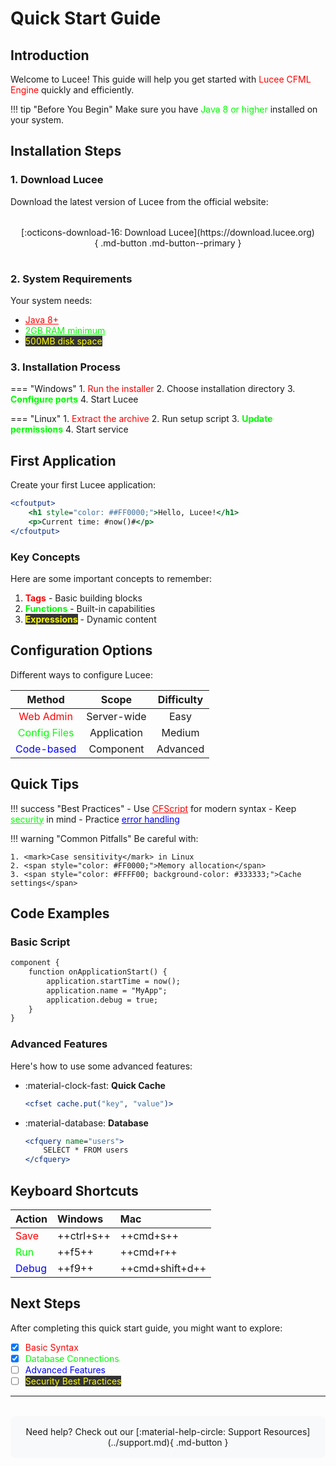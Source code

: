 # Quick Start Guide

## Introduction

Welcome to Lucee! This guide will help you get started with <span style="color: #FF0000;">Lucee CFML Engine</span> quickly and efficiently.

!!! tip "Before You Begin"
    Make sure you have <span style="color: #00FF00;">Java 8 or higher</span> installed on your system.

## Installation Steps

### 1. Download Lucee

Download the latest version of Lucee from the official website:

<div class="highlight-box" markdown="1">
[:octicons-download-16: Download Lucee](https://download.lucee.org){ .md-button .md-button--primary }
</div>

### 2. System Requirements

Your system needs:

- <span style="color: #FF0000; text-decoration: underline;">Java 8+</span>
- <span style="color: #00FF00; text-decoration: underline;">2GB RAM minimum</span>
- <span style="color: #FFFF00; background-color: #333333;">500MB disk space</span>

### 3. Installation Process

=== "Windows"
    1. <span style="color: #FF0000;">Run the installer</span>
    2. Choose installation directory
    3. <span style="color: #00FF00; font-weight: bold;">Configure ports</span>
    4. Start Lucee

=== "Linux"
    1. <span style="color: #FF0000;">Extract the archive</span>
    2. Run setup script
    3. <span style="color: #00FF00; font-weight: bold;">Update permissions</span>
    4. Start service

## First Application

Create your first Lucee application:

```cfml title="hello.cfm" linenums="1" hl_lines="2"
<cfoutput>
    <h1 style="color: ##FF0000;">Hello, Lucee!</h1>
    <p>Current time: #now()#</p>
</cfoutput>
```

### Key Concepts

Here are some important concepts to remember:

1. <span style="color: #FF0000; font-weight: bold;">Tags</span> - Basic building blocks
2. <span style="color: #00FF00; font-weight: bold;">Functions</span> - Built-in capabilities
3. <span style="color: #FFFF00; background-color: #333333; font-weight: bold;">Expressions</span> - Dynamic content

## Configuration Options

Different ways to configure Lucee:

| Method | Scope | Difficulty |
|:------:|:-----:|:---------:|
| <span style="color: #FF0000;">Web Admin</span> | Server-wide | Easy |
| <span style="color: #00FF00;">Config Files</span> | Application | Medium |
| <span style="color: #0000FF;">Code-based</span> | Component | Advanced |

## Quick Tips

!!! success "Best Practices"
    - Use <span style="color: #FF0000; text-decoration: underline;">CFScript</span> for modern syntax
    - Keep <span style="color: #00FF00; text-decoration: underline;">security</span> in mind
    - Practice <span style="color: #0000FF; text-decoration: underline;">error handling</span>

!!! warning "Common Pitfalls"
    Be careful with:
    
    1. <mark>Case sensitivity</mark> in Linux
    2. <span style="color: #FF0000;">Memory allocation</span>
    3. <span style="color: #FFFF00; background-color: #333333;">Cache settings</span>

## Code Examples

### Basic Script

```cfml title="app.cfc" hl_lines="3 4 5"
component {
    function onApplicationStart() {
        application.startTime = now();
        application.name = "MyApp";
        application.debug = true;
    }
}
```

### Advanced Features

Here's how to use some advanced features:

<div class="grid cards" markdown>

- :material-clock-fast: __Quick Cache__
    
    ```cfml
    <cfset cache.put("key", "value")>
    ```

- :material-database: __Database__
    
    ```cfml
    <cfquery name="users">
        SELECT * FROM users
    </cfquery>
    ```

</div>

## Keyboard Shortcuts

| Action | Windows | Mac |
|:-------|:--------|:----|
| <span style="color: #FF0000;">Save</span> | ++ctrl+s++ | ++cmd+s++ |
| <span style="color: #00FF00;">Run</span> | ++f5++ | ++cmd+r++ |
| <span style="color: #0000FF;">Debug</span> | ++f9++ | ++cmd+shift+d++ |

## Next Steps

After completing this quick start guide, you might want to explore:

- [x] <span style="color: #FF0000;">Basic Syntax</span>
- [x] <span style="color: #00FF00;">Database Connections</span>
- [ ] <span style="color: #0000FF;">Advanced Features</span>
- [ ] <span style="color: #FFFF00; background-color: #333333;">Security Best Practices</span>

---

<div class="support-box" markdown="1">
Need help? Check out our [:material-help-circle: Support Resources](../support.md){ .md-button }
</div>

<style>
.highlight-box {
    padding: 1rem;
    margin: 1rem 0;
    border: 2px solid var(--md-primary-fg-color);
    border-radius: 0.5rem;
    text-align: center;
}
.support-box {
    background-color: #f8f9fa;
    padding: 1rem;
    margin-top: 2rem;
    border-radius: 0.5rem;
    text-align: center;
}
</style>
